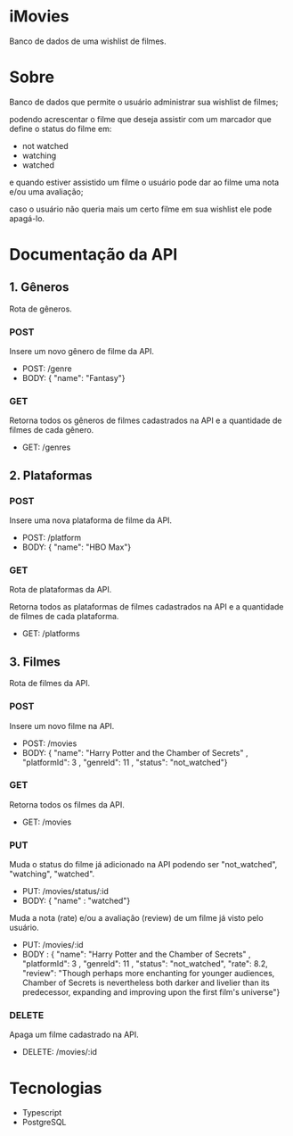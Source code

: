 # iMovies

Banco de dados de uma wishlist de filmes. 

# Sobre

Banco de dados que permite o usuário administrar sua wishlist de filmes; 

podendo acrescentar o filme que deseja assistir com um marcador que define o status do filme em:

+ not watched
+ watching
+ watched

e quando estiver assistido um filme o usuário pode dar ao filme uma nota e/ou uma avaliação;

caso o usuário não queria mais um certo filme em sua wishlist ele pode apagá-lo.

# Documentação da API

## 1. Gêneros

Rota de gêneros.

### POST
Insere um novo gênero de filme da API.

+ POST: /genre 
+ BODY: { "name": "Fantasy"}

### GET 
Retorna todos os gêneros de filmes cadastrados na API e a quantidade de filmes de cada gênero.

+ GET: /genres

## 2. Plataformas

### POST

Insere uma nova plataforma de filme da API.

+ POST: /platform 
+ BODY: { "name": "HBO Max"}

### GET 

Rota de plataformas da API.

Retorna todos as plataformas de filmes cadastrados na API e a quantidade de filmes de cada plataforma.

+ GET: /platforms

## 3. Filmes

Rota de filmes da API.

### POST

Insere um novo filme na API.

+ POST: /movies
+ BODY: { "name": "Harry Potter and the Chamber of Secrets" , "platformId": 3 , "genreId": 11 , "status": "not_watched"}

### GET

Retorna todos os filmes da API.

+ GET: /movies

### PUT

Muda o status do filme já adicionado na API podendo ser "not_watched", "watching", "watched".

+ PUT: /movies/status/:id
+ BODY: { "name" : "watched"}

Muda a nota (rate) e/ou a avaliação (review) de um filme já visto pelo usuário.
+ PUT: /movies/:id
+ BODY : { "name": "Harry Potter and the Chamber of Secrets" , "platformId": 3 , "genreId": 11 , "status": "not_watched", "rate": 8.2, "review": "Though perhaps more enchanting for younger audiences, Chamber of Secrets is nevertheless both darker and livelier than its predecessor, expanding and improving upon the first film's universe"}

### DELETE

Apaga um  filme cadastrado na API.

+ DELETE: /movies/:id

# Tecnologias
+ Typescript
+ PostgreSQL